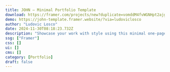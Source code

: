 ```yaml
---
title: JOHN — Minimal Portfolio Template
download: https://framer.com/projects/new?duplicate=vomddM4fvWGNHpt2ajgb&via=ludoviclosco&duplicateType=siteTemplate
demo: https://john-template.framer.website/?via=ludoviclosco
author: "Ludovic Losco"
date: 2024-11-30T08:18:23.732Z
description: "Showcase your work with style using this minimal one-page Framer portfolio template. Designed for professionals seeking a clean, intuitive layout. Perfect for designers, artists, and creatives. Elevate your online presence effortlessly."
ssg: ["Framer"]
css: []
ui: []
cms: []
category: [Portfolio]
draft: false
---
```

